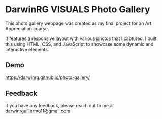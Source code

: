 
# DarwinRG VISUALS Photo Gallery

This photo gallery webpage was created as my final project for an Art Appreciation course.

It features a responsive layout with various photos that I captured. I built this using HTML, CSS, and JavaScript to showcase some dynamic and interactive elements.



## Demo

https://darwinrg.github.io/photo-gallery/


## Feedback

If you have any feedback, please reach out to me at darwinrguillermo11@gmail.com
